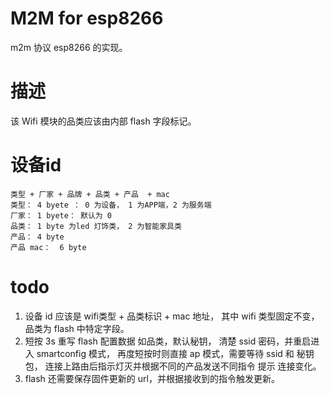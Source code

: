# M2M for esp8266 
m2m 协议 esp8266 的实现。

# 描述
该 Wifi 模块的品类应该由内部 flash 字段标记。

# 设备id

    类型 + 厂家 + 品牌 + 品类 + 产品  + mac
    类型： 4 byete ： 0 为设备， 1 为APP端，2 为服务端
    厂家： 1 byete： 默认为 0
    品类： 1 byte 为led 灯饰类， 2 为智能家具类
    产品： 4 byte
    产品 mac：  6 byte 

# todo
1. 设备 id 应该是  wifi类型 + 品类标识 +  mac 地址， 其中 wifi 类型固定不变， 品类为 flash 中特定字段。
2. 短按 3s 重写 flash 配置数据 如品类，默认秘钥， 清楚 ssid 密码，并重启进入 smartconfig 模式， 再度短按时则直接 ap 模式，需要等待 ssid 和 秘钥包， 连接上路由后指示灯灭并根据不同的产品发送不同指令 提示 连接变化。
3. flash 还需要保存固件更新的 url，并根据接收到的指令触发更新。

